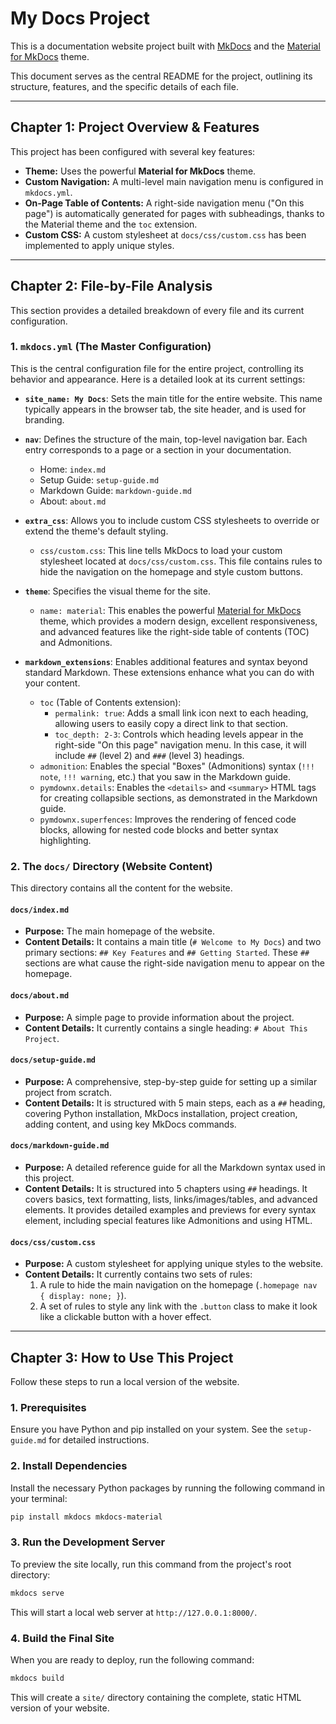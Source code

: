 # My Docs Project

This is a documentation website project built with [MkDocs](https://www.mkdocs.org/) and the [Material for MkDocs](https://squidfunk.github.io/mkdocs-material/) theme.

This document serves as the central README for the project, outlining its structure, features, and the specific details of each file.

---

## Chapter 1: Project Overview & Features

This project has been configured with several key features:

- **Theme:** Uses the powerful **Material for MkDocs** theme.
- **Custom Navigation:** A multi-level main navigation menu is configured in `mkdocs.yml`.
- **On-Page Table of Contents:** A right-side navigation menu ("On this page") is automatically generated for pages with subheadings, thanks to the Material theme and the `toc` extension.
- **Custom CSS:** A custom stylesheet at `docs/css/custom.css` has been implemented to apply unique styles.

---

## Chapter 2: File-by-File Analysis

This section provides a detailed breakdown of every file and its current configuration.

### 1. `mkdocs.yml` (The Master Configuration)

This is the central configuration file for the entire project, controlling its behavior and appearance. Here is a detailed look at its current settings:

- **`site_name: My Docs`**: Sets the main title for the entire website. This name typically appears in the browser tab, the site header, and is used for branding.

- **`nav`**: Defines the structure of the main, top-level navigation bar. Each entry corresponds to a page or a section in your documentation.
    - Home: `index.md`
    - Setup Guide: `setup-guide.md`
    - Markdown Guide: `markdown-guide.md`
    - About: `about.md`

- **`extra_css`**: Allows you to include custom CSS stylesheets to override or extend the theme's default styling.
    - `css/custom.css`: This line tells MkDocs to load your custom stylesheet located at `docs/css/custom.css`. This file contains rules to hide the navigation on the homepage and style custom buttons.

- **`theme`**: Specifies the visual theme for the site.
    - `name: material`: This enables the powerful [Material for MkDocs](https://squidfunk.github.io/mkdocs-material/) theme, which provides a modern design, excellent responsiveness, and advanced features like the right-side table of contents (TOC) and Admonitions.

- **`markdown_extensions`**: Enables additional features and syntax beyond standard Markdown. These extensions enhance what you can do with your content.
    - `toc` (Table of Contents extension):
        - `permalink: true`: Adds a small link icon next to each heading, allowing users to easily copy a direct link to that section.
        - `toc_depth: 2-3`: Controls which heading levels appear in the right-side "On this page" navigation menu. In this case, it will include `##` (level 2) and `###` (level 3) headings.
    - `admonition`: Enables the special "Boxes" (Admonitions) syntax (`!!! note`, `!!! warning`, etc.) that you saw in the Markdown guide.
    - `pymdownx.details`: Enables the `<details>` and `<summary>` HTML tags for creating collapsible sections, as demonstrated in the Markdown guide.
    - `pymdownx.superfences`: Improves the rendering of fenced code blocks, allowing for nested code blocks and better syntax highlighting.

### 2. The `docs/` Directory (Website Content)

This directory contains all the content for the website.

#### `docs/index.md`
- **Purpose:** The main homepage of the website.
- **Content Details:** It contains a main title (`# Welcome to My Docs`) and two primary sections: `## Key Features` and `## Getting Started`. These `##` sections are what cause the right-side navigation menu to appear on the homepage.

#### `docs/about.md`
- **Purpose:** A simple page to provide information about the project.
- **Content Details:** It currently contains a single heading: `# About This Project`.

#### `docs/setup-guide.md`
- **Purpose:** A comprehensive, step-by-step guide for setting up a similar project from scratch.
- **Content Details:** It is structured with 5 main steps, each as a `##` heading, covering Python installation, MkDocs installation, project creation, adding content, and using key MkDocs commands.

#### `docs/markdown-guide.md`
- **Purpose:** A detailed reference guide for all the Markdown syntax used in this project.
- **Content Details:** It is structured into 5 chapters using `##` headings. It covers basics, text formatting, lists, links/images/tables, and advanced elements. It provides detailed examples and previews for every syntax element, including special features like Admonitions and using HTML.

#### `docs/css/custom.css`
- **Purpose:** A custom stylesheet for applying unique styles to the website.
- **Content Details:** It currently contains two sets of rules:
    1.  A rule to hide the main navigation on the homepage (`.homepage nav { display: none; }`).
    2.  A set of rules to style any link with the `.button` class to make it look like a clickable button with a hover effect.

---

## Chapter 3: How to Use This Project

Follow these steps to run a local version of the website.

### 1. Prerequisites

Ensure you have Python and pip installed on your system. See the `setup-guide.md` for detailed instructions.

### 2. Install Dependencies

Install the necessary Python packages by running the following command in your terminal:

```bash
pip install mkdocs mkdocs-material
```

### 3. Run the Development Server

To preview the site locally, run this command from the project's root directory:

```bash
mkdocs serve
```

This will start a local web server at `http://127.0.0.1:8000/`.

### 4. Build the Final Site

When you are ready to deploy, run the following command:

```bash
mkdocs build
```

This will create a `site/` directory containing the complete, static HTML version of your website.
